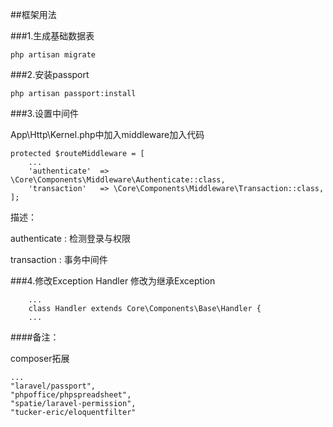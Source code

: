 ##框架用法

###1.生成基础数据表
``` 
php artisan migrate
```

###2.安装passport
```
php artisan passport:install
```

###3.设置中间件

App\Http\Kernel.php中加入middleware加入代码

    protected $routeMiddleware = [
        ...
        'authenticate'  => \Core\Components\Middleware\Authenticate::class,
        'transaction'   => \Core\Components\Middleware\Transaction::class,
    ];
    
描述：

authenticate : 检测登录与权限

transaction : 事务中间件

###4.修改Exception Handler
 修改为继承Exception
 
        ...
        class Handler extends Core\Components\Base\Handler {
        ...
        
        
####备注：

composer拓展

    ...
    "laravel/passport",
    "phpoffice/phpspreadsheet",
    "spatie/laravel-permission",
    "tucker-eric/eloquentfilter"